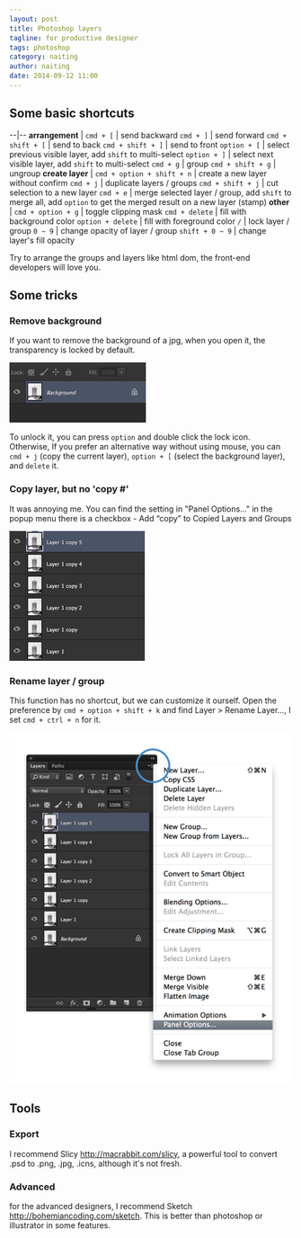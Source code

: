 ```yaml
---
layout: post
title: Photoshop layers
tagline: for productive designer
tags: photoshop
category: naiting
author: naiting
date: 2014-09-12 11:00
---
```

Some basic shortcuts
----------------------

--|--
**arrangement** |
`cmd + [`                      | send backward
`cmd + ]`                      | send forward
`cmd + shift + [`              | send to back
`cmd + shift + ]`              | send to front
`option + [`                   | select previous visible layer, add `shift` to multi-select
`option + ]`                   | select next visible layer, add `shift` to multi-select
`cmd + g`                      | group
`cmd + shift + g`              | ungroup
**create layer** |
`cmd + option + shift + n`     | create a new layer without confirm
`cmd + j`                      | duplicate layers / groups
`cmd + shift + j`              | cut selection to a new layer
`cmd + e`                      | merge selected layer / group, add `shift` to merge all,  add `option` to get the merged result on a new layer (stamp)
**other** |
`cmd + option + g`             |  toggle clipping mask
`cmd + delete`                 | fill with background color
`option + delete`              | fill with foreground color
`/`                            | lock layer / group
`0 ~ 9`                        | change opacity of layer / group
`shift + 0 ~ 9`                | change layer's fill opacity

Try to arrange the groups and layers like html dom, the front-end developers will love you.

Some tricks
---------------

### Remove background
If you want to remove the background of a jpg, when you open it, the transparency is locked by default.

![photoshop 1](/assets/images/2014-09-12-photoshop1.png)

To unlock it, you can press `option` and double click the lock icon. Otherwise, If you prefer an alternative way without using mouse, you can `cmd + j` (copy the current layer), `option + [` (select the background layer), and `delete` it.

### Copy layer, but no 'copy #'
It was annoying me. You can find the setting in "Panel Options..." in the popup menu
there is a checkbox - Add “copy” to Copied Layers and Groups

![photoshop 2](/assets/images/2014-09-12-photoshop2.png)

### Rename layer / group
This function has no shortcut, but we can customize it ourself. Open the preference by `cmd + option + shift + k` and find Layer > Rename Layer..., I set `cmd + ctrl + n` for it.

![photoshop 3](/assets/images/2014-09-12-photoshop3.png)


Tools
------------------

### Export
I recommend Slicy <http://macrabbit.com/slicy>, a powerful tool to convert .psd to .png, .jpg, .icns, although it's not fresh.

### Advanced
for the advanced designers, I recommend Sketch <http://bohemiancoding.com/sketch>. This is better than photoshop or illustrator in some features.

